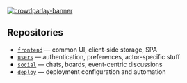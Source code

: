 [![crowdparlay-banner](https://user-images.githubusercontent.com/69521267/233804505-294d9e23-22b3-4400-9b65-e973439bc47c.png)](#)

## Repositories
- [`frontend`](https://github.com/crowdparlay/frontend) — common UI, client-side storage, SPA
- [`users`](https://github.com/crowdparlay/users) — authentication, preferences, actor-specific stuff
- [`social`](https://github.com/crowdparlay/social) — chats, boards, event-centric discussions
- [`deploy`](https://github.com/crowdparlay/deploy) — deployment configuration and automation
